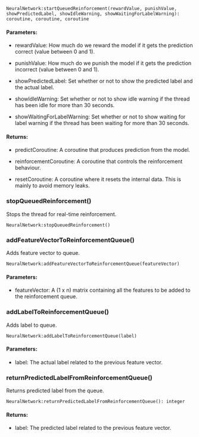 

```
NeuralNetwork:startQueuedReinforcement(rewardValue, punishValue, showPredictedLabel, showIdleWarning, showWaitingForLabelWarning): coroutine, coroutine, coroutine
```

#### Parameters:

* rewardValue: How much do we reward the model if it gets the prediction correct (value between 0 and 1).

* punishValue: How much do we punish the model if it gets the prediction incorrect (value between 0 and 1).

* showPredictedLabel: Set whether or not to show the predicted label and the actual label.

* showIdleWarning: Set whether or not to show idle warning if the thread has been idle for more than 30 seconds.

* showWaitingForLabelWarning: Set whether or not to show waiting for label warning if the thread has been waiting for more than 30 seconds.

#### Returns:

* predictCoroutine: A coroutine that produces prediction from the model.

* reinforcementCoroutine: A coroutine that controls the reinforcement behaviour.

* resetCoroutine: A coroutine where it resets the internal data. This is mainly to avoid memory leaks.

### stopQueuedReinforcement()

Stops the thread for real-time reinforcement.

```
NeuralNetwork:stopQueuedReinforcement()
```

### addFeatureVectorToReinforcementQueue()

Adds feature vector to queue.

```
NeuralNetwork:addFeatureVectorToReinforcementQueue(featureVector)
```

#### Parameters:

* featureVector: A (1 x n) matrix containing all the features to be added to the reinforcement queue.

### addLabelToReinforcementQueue()

Adds label to queue.

```
NeuralNetwork:addLabelToReinforcementQueue(label)
```

#### Parameters:

* label: The actual label related to the previous feature vector.  

### returnPredictedLabelFromReinforcementQueue()

Returns predicted label from the queue.

```
NeuralNetwork:returnPredictedLabelFromReinforcementQueue(): integer
```

#### Returns:

* label: The predicted label related to the previous feature vector.  

